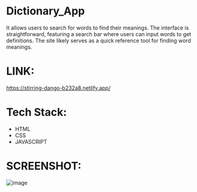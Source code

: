 # Dictionary_App
It allows users to search for words to find their meanings. The interface is straightforward, featuring a search bar where users can input words to get definitions. The site likely serves as a quick reference tool for finding word meanings.

# LINK:
https://stirring-dango-b232a8.netlify.app/

# Tech Stack:
- HTML
- CSS
- JAVASCRIPT

# SCREENSHOT:
![image](https://github.com/Dharani0031/Dictionary_App/assets/150164750/d1ea0116-7881-43eb-92dc-e88b51160ffa)




